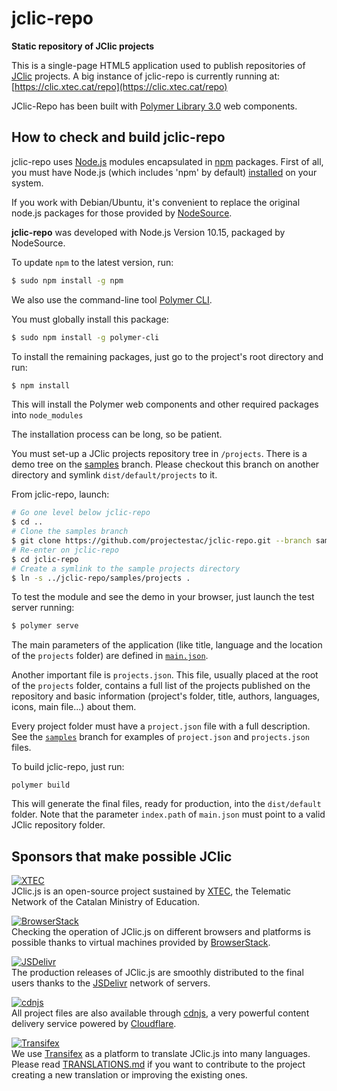 # jclic-repo
**Static repository of JClic projects**

This is a single-page HTML5 application used to publish repositories of [JClic](http://projectestac.github.io/jclic.js) projects. A big instance of jclic-repo is
currently running at: [https://clic.xtec.cat/repo](https://clic.xtec.cat/repo)

JClic-Repo has been built with [Polymer Library 3.0](https://polymer-library.polymer-project.org/) web components.

## How to check and build jclic-repo

jclic-repo uses [Node.js](https://nodejs.org/) modules encapsulated in
[npm](https://www.npmjs.com/) packages. First of all, you must have Node.js
(which includes 'npm' by default) [installed](https://nodejs.org/download/)
on your system.

If you work with Debian/Ubuntu, it's convenient to replace the original node.js packages for those provided by 
[NodeSource](https://github.com/nodesource/distributions).

**jclic-repo** was developed with Node.js Version 10.15, packaged by NodeSource.

To update `npm` to the latest version, run:

```bash
$ sudo npm install -g npm
```

We also use the command-line tool [Polymer CLI](https://www.npmjs.com/package/polymer-cli).

You must globally install this package:

```bash
$ sudo npm install -g polymer-cli
```

To install the remaining packages, just go to the project's root directory and run:

```bash
$ npm install
```

This will install the Polymer web components and other required packages into `node_modules`

The installation process can be long, so be patient.

You must set-up a JClic projects repository tree in `/projects`. There is a demo tree on
the [samples](https://github.com/projectestac/jclic-repo/tree/samples) branch. Please checkout this
branch on another directory and symlink `dist/default/projects` to it.

From jclic-repo, launch:

```bash
# Go one level below jclic-repo
$ cd ..
# Clone the samples branch
$ git clone https://github.com/projectestac/jclic-repo.git --branch samples --single-branch jclic-repo-samples
# Re-enter on jclic-repo
$ cd jclic-repo
# Create a symlink to the sample projects directory
$ ln -s ../jclic-repo/samples/projects .
```

To test the module and see the demo in your browser, just launch the test server running:

```bash
$ polymer serve
```

The main parameters of the application (like title, language and the location of the `projects` folder)
are defined in [`main.json`](app/main.json).

Another important file is `projects.json`. This file, usually placed at the root of the `projects` folder,
contains a full list of the projects published on the repository and basic information (project's folder,
title, authors, languages, icons, main file...) about them.

Every project folder must have a `project.json` file with a full description. See  the [`samples`](../../tree/samples/projects)
branch for examples of `project.json` and `projects.json` files.

To build jclic-repo, just run:

```
polymer build
```

This will generate the final files, ready for production, into the `dist/default` folder. Note that the
parameter `index.path` of `main.json` must point to a valid JClic repository folder.

## Sponsors that make possible JClic

[![XTEC](https://github.com/projectestac/jclic.js/blob/master/misc/graphics/logo-xtec.png?raw=true)](http://www.xtec.cat)<br>
JClic.js is an open-source project sustained by [XTEC](http://www.xtec.cat), the Telematic Network of the Catalan Ministry of Education.

[![BrowserStack](https://github.com/projectestac/jclic.js/blob/master/misc/graphics/logo-browserstack.png?raw=true)](https://www.browserstack.com)<br>
Checking the operation of JClic.js on different browsers and platforms is possible thanks to virtual machines provided by [BrowserStack](https://www.browserstack.com).

[![JSDelivr](https://github.com/projectestac/jclic.js/blob/master/misc/graphics/logo-jsdelivr.png?raw=true)](http://www.jsdelivr.com/projects/jclic.js)<br>
The production releases of JClic.js are smoothly distributed to the final users thanks to the [JSDelivr](http://www.jsdelivr.com/projects/jclic.js) network of servers.

[![cdnjs](https://github.com/projectestac/jclic.js/blob/master/misc/graphics/logo-cdnjs.png?raw=true)](https://cdnjs.com/libraries/jclic.js)<br>
All project files are also available through [cdnjs](https://cdnjs.com/about), a very powerful content delivery service powered by [Cloudflare](https://www.cloudflare.com).

[![Transifex](https://github.com/projectestac/jclic.js/blob/master/misc/graphics/logo-transifex.png?raw=true)](https://github.com/projectestac/jclic.js/blob/master/TRANSLATIONS.md)<br>
We use [Transifex](https://www.transifex.com/francesc/jclicjs) as a platform to translate JClic.js into many languages. Please read [TRANSLATIONS.md](https://github.com/projectestac/jclic.js/blob/master/TRANSLATIONS.md) if you want to contribute to the project creating a new translation or improving the existing ones.
